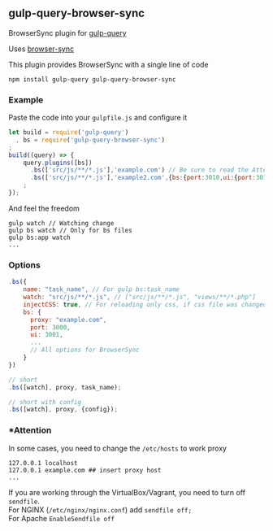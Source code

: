 ## gulp-query-browser-sync
BrowserSync plugin for [gulp-query](https://github.com/gulp-query/gulp-query)

Uses [browser-sync](https://browsersync.io/)

This plugin provides BrowserSync with a single line of code

```
npm install gulp-query gulp-query-browser-sync
```

### Example
Paste the code into your `gulpfile.js` and configure it
```javascript
let build = require('gulp-query')
  , bs = require('gulp-query-browser-sync')
;
build((query) => {
    query.plugins([bs])
      .bs(['src/js/**/*.js'],'example.com') // Be sure to read the Attention below
      .bs(['src/js/**/*.js'],'example2.com',{bs:{port:3010,ui:{port:3011}}})
    ;
});
```
And feel the freedom
```
gulp watch // Watching change
gulp bs watch // Only for bs files
gulp bs:app watch
...
```

### Options
```javascript
.bs({
    name: "task_name", // For gulp bs:task_name
    watch: "src/js/**/*.js", // ["src/js/**/*.js", "views/**/*.php"]
    injectCSS: true, // For reloading only css, if css file was changed
    bs: {
      proxy: "example.com",
      port: 3000,
      ui: 3001,
      ...
      // All options for BrowserSync
    }
})

// short
.bs([watch], proxy, task_name);

// short with config
.bs([watch], proxy, {config});
```


### *Attention

In some cases, you need to change the `/etc/hosts` to work proxy
```
127.0.0.1 localhost
127.0.0.1 example.com ## insert proxy host
...
```

If you are working through the VirtualBox/Vagrant, you need to turn off `sendfile`.  
For NGINX (`/etc/nginx/nginx.conf`) add `sendfile off;`  
For Apache `EnableSendfile off`